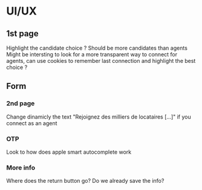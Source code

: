 # UI/UX
## 1st page
Highlight the candidate choice ?
  Should be more candidates than agents
  Might be intersting to look for a more transparent way to connect for agents, can use cookies to remember last connection and highlight the best choice ?

## Form
### 2nd page
Change dinamicly the text "Rejoignez des milliers de locataires [...]" if you connect as an agent

### OTP
Look to how does apple smart autocomplete work

### More info
Where does the return button go? Do we already save the info?

